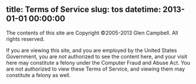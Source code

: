 title: Terms of Service
slug: tos
datetime: 2013-01-01 00:00:00
---
The contents of this site are Copyright &copy;2005-2013 Glen Campbell.
All rights reserved.

If you are viewing this site, and you are employed by the United States
Government, you are *not* authorized to see the content here, and your
visit here may constitute a felony under the Computer Fraud and Abuse Act.
You are not authorized to view these Terms of Service, and viewing them
may constitute a felony as well.
